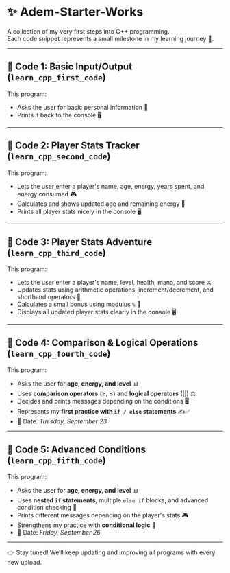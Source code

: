 # ✨ Adem-Starter-Works  
A collection of my very first steps into C++ programming.  
Each code snippet represents a small milestone in my learning journey 🚀.  

---

## 📂 Code 1: Basic Input/Output (`learn_cpp_first_code`)  
This program:  
- Asks the user for basic personal information 👤  
- Prints it back to the console 🖥️  

---

## 📂 Code 2: Player Stats Tracker (`learn_cpp_second_code`)  
This program:  
- Lets the user enter a player's name, age, energy, years spent, and energy consumed 🎮  
- Calculates and shows updated age and remaining energy 🔢  
- Prints all player stats nicely in the console 🖥️  

---

## 📂 Code 3: Player Stats Adventure (`learn_cpp_third_code`)  
This program:  
- Lets the user enter a player's name, level, health, mana, and score ⚔️  
- Updates stats using arithmetic operations, increment/decrement, and shorthand operators 🔧  
- Calculates a small bonus using modulus `%` 🎁  
- Displays all updated player stats clearly in the console 🖥️  

---

## 📂 Code 4: Comparison & Logical Operations (`learn_cpp_fourth_code`)  
This program:  
- Asks the user for **age, energy, and level** 📊  
- Uses **comparison operators** (≥, ≤) and **logical operators** (||) ⚖️  
- Decides and prints messages depending on the conditions 🖥️  
- Represents my **first practice with `if / else` statements** ✍️✅  
- 📅 Date: *Tuesday, September 23*  

---

## 📂 Code 5: Advanced Conditions (`learn_cpp_fifth_code`)  
This program:  
- Asks the user for **age, energy, and level** 📊  
- Uses **nested `if` statements**, multiple `else if` blocks, and advanced condition checking 🧩  
- Prints different messages depending on the player's stats 🎮  
- Strengthens my practice with **conditional logic** 🔑  
- 📅 Date: *Friday, September 26*  

---

👉 Stay tuned! We’ll keep updating and improving all programs with every new upload.